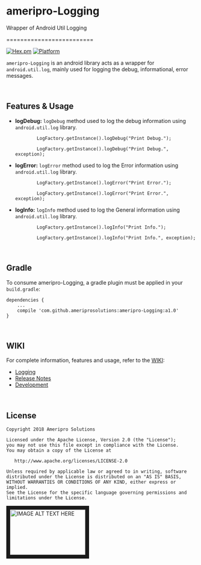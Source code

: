 # ameripro-Logging
Wrapper of Android Util Logging


=========================

[![Hex.pm](https://img.shields.io/hexpm/l/plug.svg)](http://www.apache.org/licenses/LICENSE-2.0) [![Platform](https://img.shields.io/badge/platform-android-green.svg)](http://developer.android.com/index.html)

```ameripro-Logging``` is an android library acts as a wrapper for ```android.util.log```, mainly used for logging the debug, informational, error messages.

<br>

Features & Usage 
-----------------

- **logDebug:** ```logDebug``` method used to log the debug information using ```android.util.log``` library.
              
              LogFactory.getInstance().logDebug("Print Debug.");
              
              LogFactory.getInstance().logDebug("Print Debug.", exception);
              
              
- **logError:** ```logError``` method used to log the Error information using ```android.util.log``` library.

              LogFactory.getInstance().logError("Print Error.");
              
              LogFactory.getInstance().logError("Print Error.", exception);
              
              
- **logInfo:** ```logInfo``` method used to log the General information using ```android.util.log``` library.
               

              LogFactory.getInstance().logInfo("Print Info.");
              
              LogFactory.getInstance().logInfo("Print Info.", exception);
              
<br>

Gradle
------

To consume ameripro-Logging, a gradle plugin must be applied in your ```build.gradle```:
```
dependencies {
    ...
    compile 'com.github.ameriprosolutions:ameripro-Logging:a1.0'
}
```
<br>

WIKI
-----------------
For complete information, features and usage, refer to the [WIKI](https://github.com/ameriprosolutions/ameripro-Logging/wiki):
- [Logging](https://github.com/android10/frodo/wiki/Logging)
- [Release Notes](https://github.com/android10/frodo/wiki/Release-Notes)
- [Development](https://github.com/android10/frodo/wiki/Development)

<br>

License
-----------------

    Copyright 2018 Ameripro Solutions

    Licensed under the Apache License, Version 2.0 (the "License");
    you may not use this file except in compliance with the License.
    You may obtain a copy of the License at

       http://www.apache.org/licenses/LICENSE-2.0

    Unless required by applicable law or agreed to in writing, software
    distributed under the License is distributed on an "AS IS" BASIS,
    WITHOUT WARRANTIES OR CONDITIONS OF ANY KIND, either express or implied.
    See the License for the specific language governing permissions and
    limitations under the License.


<a href="http://www.ameripro-solutions.com" target="_blank">
 <img src="http://ameripro-solutions.com/_include/img/logo.png" alt="IMAGE ALT TEXT HERE" width="200" height="120" border="10" />
</a>
              
